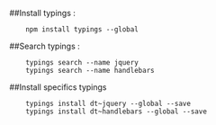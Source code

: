 ##Install typings : 
```
    npm install typings --global
```

##Search typings : 
```    
    typings search --name jquery
    typings search --name handlebars
```

##Install specifics typings
```
    typings install dt~jquery --global --save
    typings install dt~handlebars --global --save
```
